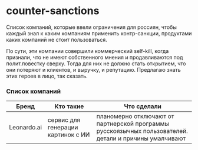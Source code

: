 # counter-sanctions
Список компаний, которые ввели ограничения для россиян, чтобы каждый знал к каким компаниям применить контр-санкции, продуктами каких компаний не стоит пользоваться.

По сути, эти компании совершили коммерческий self-kill, когда признали, что не имеют собственного мнения и продавливаются под полит.повестку сверху. Тогда для них не должно стать открытием, что они потеряют и клиентов, и выручку, и репутацию. Предлагаю знать этих героев в лицо, так сказать.

### Список компаний

| Бренд | Кто такие | Что сделали |
|---|---|---|
| Leonardo.ai | сервис для генерации картинок с ИИ | планомерно отключают от партнерской программы русскоязычных пользователей. детали и причины умалчивают |
